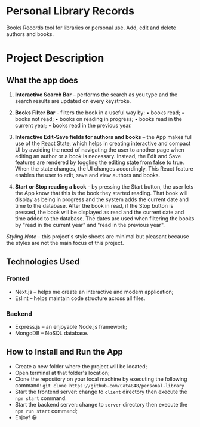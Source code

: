 # Personal Library Records

Books Records tool for libraries or personal use. Add, edit and delete authors and books.

# Project Description

## What the app does

1. **Interactive Search Bar** – performs the search as you type and the search results are updated on every keystroke.

2. **Books Filter Bar** - filters the book in a useful way by:
   • books read;
   • books not read;
   • books on reading in progress;
   • books read in the current year;
   • books read in the previous year.

3. **Interactive Edit-Save fields for authors and books** – the App makes full use of the React State, which helps in creating interactive and compact UI by avoiding the need of navigating the user to another page when editing an author or a book is necessary. Instead, the Edit and Save features are rendered by toggling the editing state from false to true. When the state changes, the UI changes accordingly. This React feature enables the user to edit, save and view authors and books.

4. **Start or Stop reading a book** - by pressing the Start button, the user lets the App know that this is the book they started reading. That book will display as being in progress and the system adds the current date and time to the database. After the book in read, if the Stop button is pressed, the book will be displayed as read and the current date and time added to the database. The dates are used when filtering the books by "read in the current year" and "read in the previous year".

_Styling Note_ - this project's style sheets are minimal but pleasant because the styles are not the main focus of this project.

## Technologies Used

### Fronted

- Next.js – helps me create an interactive and modern application;
- Eslint – helps maintain code structure across all files.

### Backend

- Express.js – an enjoyable Node.js framework;
- MongoDB – NoSQL database.

## How to Install and Run the App

- Create a new folder where the project will be located;
- Open terminal at that folder's location;
- Clone the repository on your local machine by executing the following command: `git clone https://github.com/Cat4848/personal-library`
- Start the frontend server: change to `client` directory then execute the `npm start` command.
- Start the backend server: change to `server` directory then execute the `npm run start` command;
- Enjoy! 😀

